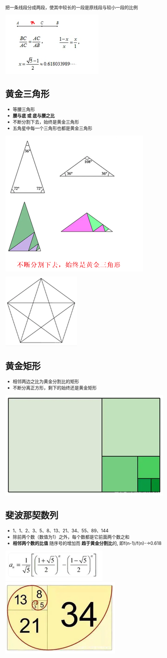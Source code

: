 把一条线段分成两段，使其中较长的一段是原线段与较小一段的比例

![](../../photo/Pasted%20image%2020240506120321.png)

# 黄金三角形
- 等腰三角形
- **腰与底 或 底与腰之比**
- 不断分割下去，始终是黄金三角形
- 五角星中每一个三角形也都是黄金三角形

![](../../photo/Pasted%20image%2020240506121234.png)

![](../../photo/Pasted%20image%2020240506121322.png)

# 黄金矩形
- 相邻两边之比为黄金分割比的矩形
- 不断分离正方形，剩下的始终还是黄金矩形

![](../../photo/Pasted%20image%2020240506121453.png)

# 斐波那契数列
- 1、1、2、3、5、8、13、21、34、55、89、144
- 除前两个数（数值为1）之外，每个数都是它前面两个数之和
- **相邻两个数的比值** 随序号的增加而 **趋于黄金分割比**的, 即f(n-1)/f(n)-→0.618

![](../../photo/Pasted%20image%2020240506122037.png)
![](../../photo/Pasted%20image%2020240506122112.png)

